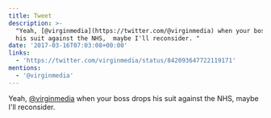 ```yaml
---
title: Tweet
description: >-
  "Yeah, [@virginmedia](https://twitter.com/@virginmedia) when your boss drops
  his suit against the NHS,  maybe I'll reconsider. "
date: '2017-03-16T07:03:08+00:00'
links:
  - 'https://twitter.com/virginmedia/status/842093647722119171'
mentions:
  - '@virginmedia'
---
```

Yeah, [@virginmedia](https://twitter.com/@virginmedia) when your boss drops his suit against the NHS,  maybe I'll reconsider. 
